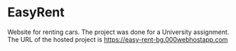 # EasyRent
Website for renting cars. The project was done for a University assignment.
The URL of the hosted project is https://easy-rent-bg.000webhostapp.com
